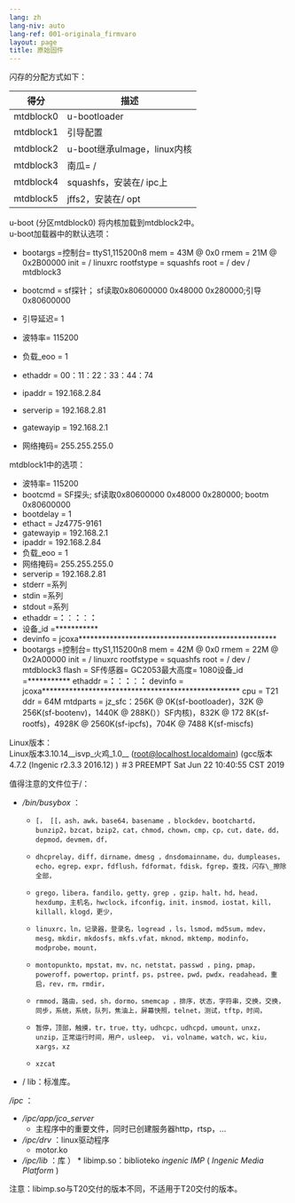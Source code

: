 ```yaml
---
lang: zh
lang-niv: auto
lang-ref: 001-originala_firmvaro
layout: page
title: 原始固件
---
```


闪存的分配方式如下：

得分|描述|
--- | --- |
mtdblock0 | u-bootloader |
mtdblock1 |引导配置|
mtdblock2 | u-boot继承uImage，linux内核|
mtdblock3 |南瓜= / |
mtdblock4 | squashfs，安装在/ ipc上|
mtdblock5 | jffs2，安装在/ opt |

u-boot (分区mtdblock0) 将内核加载到mtdblock2中。  
u-boot加载器中的默认选项：  
* bootargs =控制台= ttyS1,115200n8 mem = 43M @ 0x0 rmem = 21M @ 0x2B00000 init = / linuxrc rootfstype = squashfs root = / dev / mtdblock3


* bootcmd = sf探针； sf读取0x80600000 0x48000 0x280000;引导0x80600000


* 引导延迟= 1


* 波特率= 115200


* 负载\_eoo = 1


* ethaddr = 00：11：22：33：44：74


* ipaddr = 192.168.2.84


* serverip = 192.168.2.81


* gatewayip = 192.168.2.1


* 网络掩码= 255.255.255.0



mtdblock1中的选项：
* 波特率= 115200
* bootcmd = SF探头; sf读取0x80600000 0x48000 0x280000; bootm 0x80600000
* bootdelay = 1
* ethact = Jz4775-9161
* gatewayip = 192.168.2.1
* ipaddr = 192.168.2.84
* 负载\_eoo = 1
* 网络掩码= 255.255.255.0
* serverip = 192.168.2.81
* stderr =系列
* stdin =系列
* stdout =系列
* ethaddr =**：**：**：**：**：**
* 设备\_id =***********
* devinfo = jcoxa***************************************************
* bootargs =控制台= ttyS1,115200n8 mem = 42M @ 0x0 rmem = 22M @ 0x2A00000 init = / linuxrc rootfstype = squashfs root = / dev / mtdblock3 flash = SF传感器= GC2053最大高度= 1080设备\_id =*********** ethaddr =**：**：**：**：**：** devinfo = jcoxa*************************************************** cpu = T21 ddr = 64M mtdparts = jz\_sfc：256K @ 0K(sf-bootloader)，32K @ 256K(sf-bootenv)，1440K @ 288K(））SF内核)，832K @ 172 8K(sf-rootfs)，4928K @ 2560K(sf-ipcfs)，704K @ 7488 K(sf-miscfs)


Linux版本：  
Linux版本3.10.14\_\_isvp\_火鸡\_1.0\_\_ (root@localhost.localdomain) (gcc版本4.7.2 (Ingenic r2.3.3 2016.12) ) ＃3 PREEMPT Sat Jun 22 10:40:55 CST 2019


值得注意的文件位于/：
* _/bin/busybox_ ： 
  *     [， [[，ash，awk，base64，basename ，blockdev，bootchartd，bunzip2，bzcat，bzip2，cat，chmod，chown，cmp，cp，cut，date，dd，depmod，devmem，df，
  *     dhcprelay，diff，dirname，dmesg ，dnsdomainname，du，dumpleases，echo，egrep，expr，fdflush，fdformat，fdisk，fgrep，查找，闪存\_擦除全部，
  *     grego，libera，fandilo，getty，grep ，gzip，halt，hd，head，hexdump，主机名，hwclock，ifconfig，init，insmod，iostat，kill，killall，klogd，更少，
  *     linuxrc，ln，记录器，登录名，logread ，ls，lsmod，md5sum，mdev，mesg，mkdir，mkdosfs，mkfs.vfat，mknod，mktemp，modinfo，modprobe，mount，
  *     montopunkto，mpstat，mv，nc，netstat，passwd ，ping，pmap，poweroff，powertop，printf，ps，pstree，pwd，pwdx，readahead，重启，rev，rm，rmdir，
  *     rmmod，路由，sed，sh，dormo，smemcap ，排序，状态，字符串，交换，交换，同步，系统，系统，队列，焦油上，屏幕快照，telnet，测试，tftp，时间，
  *     暂停，顶部，触摸，tr，true，tty，udhcpc，udhcpd，umount，unxz，unzip，正常运行时间，用户，usleep， vi，volname，watch，wc，kiu，xargs，xz
  *     xzcat

* / lib：标准库。



 _/ipc_ ：
* _/ipc/app/jco\_server_
  * 主程序中的重要文件，同时已创建服务器http，rtsp，...
* _/ipc/drv_ ：linux驱动程序
  * motor.ko
* _/ipc/lib_ ：库
）  * libimp.so：biblioteko _ingenic_ _IMP_ ( _Ingenic Media Platform_ )


注意：libimp.so与T20交付的版本不同，不适用于T20交付的版本。
